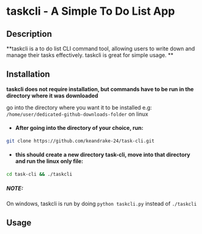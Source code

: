 # taskcli - A Simple To Do List App

## Description

**taskcli is a to do list CLI command tool, allowing users to write down and manage their tasks effectively. taskcli is great for simple usage. **

## Installation

**taskcli does not require installation, but commands have to be run in the directory where it was downloaded**



go into the directory where you want it to be installed e.g: `/home/user/dedicated-github-downloads-folder` on linux

* #### After going into the directory of your choice, run:

```bash
git clone https://github.com/keandrake-24/task-cli.git
```

* #### this should create a new directory task-cli, move into that directory and run the linux only file:

```bash
cd task-cli && ./taskcli
```

##### **NOTE:**
On windows, taskcli is run by doing `python taskcli.py` instead of `./taskcli`

## Usage


